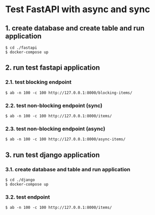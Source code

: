 # Test FastAPI with async and sync 

## 1. create database and create table and run application
```shell
$ cd ./fastapi
$ docker-compose up
```

## 2. run test fastapi application
### 2.1. test blocking endpoint
```shell
$ ab -n 100 -c 100 http://127.0.0.1:8000/blocking-items/
```

### 2.2. test non-blocking endpoint (sync)
```shell
$ ab -n 100 -c 100 http://127.0.0.1:8000/items/
```

### 2.3. test non-blocking endpoint (async)
```shell 
$ ab -n 100 -c 100 http://127.0.0.1:8000/async-items/
```
## 3. run test django application
### 3.1. create database and table and run application
```shell    
$ cd ./django
$ docker-compose up
```

### 3.2. test endpoint
```shell
$ ab -n 100 -c 100 http://127.0.0.1:8000/items/
```